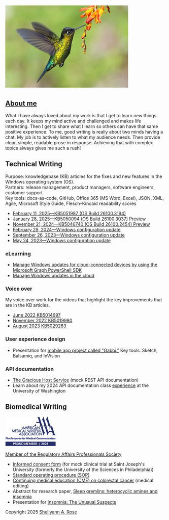 # ![Humming bird](HummingBird.jpg)

## [About me](https://www.linkedin.com/in/shellyann-rose-235624/)

What I have always loved about my work is that I get to learn new things each day. It keeps my mind active and challenged and makes life interesting. Then I get to share what I learn so others can have that same positive experience. To me, good writing is really about two minds having a chat. My job is to actively listen to what my audience needs. Then provide clear, simple, readable prose in response. Achieving that with complex topics always gives me such a rush!

## Technical Writing

Purpose: knowledgebase (KB) articles for the fixes and new features in the Windows operating system (OS).<br/>
Partners: release management, product managers, software engineers, customer support <br/>
Key tools: docs-as-code, GitHub, Office 365 (MS Word, Excel), JSON, XML, Agile, Microsoft Style Guide, Flesch–Kincaid readability scores<br/>

* [February 11, 2025—KB5051987 (OS Build 26100.3194)](https://support.microsoft.com/en-us/topic/february-11-2025-kb5051987-os-build-26100-3194-63fb007d-3f52-4b47-85ea-28414a24be2d)
* [January 28, 2025—KB5050094 (OS Build 26100.3037) Preview](https://support.microsoft.com/en-us/topic/january-28-2025-kb5050094-os-build-26100-3037-preview-78fda0ea-79e9-468d-8a77-de7914ca1aef)
* [November 21, 2024—KB5046740 (OS Build 26100.2454) Preview](https://support.microsoft.com/en-us/topic/november-21-2024-kb5046740-os-build-26100-2454-preview-2040f716-b719-482a-8aff-f7f02c79b147)
* [February 29, 2024—Windows configuration update](https://support.microsoft.com/en-us/topic/february-29-2024-windows-configuration-update-aa44c0db-02a3-4161-bf06-e3c03a5f162e)
* [September 26, 2023—Windows configuration update](https://support.microsoft.com/en-us/topic/september-26-2023-windows-configuration-update-542780c2-594c-46cb-979d-11116fe164ba)
* [May 24, 2023—Windows configuration update](https://support.microsoft.com/en-us/topic/may-24-2023-windows-configuration-update-cae8524a-4b62-4d38-bb67-f070bd282fff)

### eLearning

* [Manage Windows updates for cloud-connected devices by using the Microsoft Graph PowerShell SDK](https://learn.microsoft.com/training/modules/manage-windows-updates-cloud-devices/)
* [Manage Windows updates in the cloud](https://learn.microsoft.com/training/modules/m365-windows-manage-cloud-device-updates/)

### Voice over

My voice over work for the videos that highlight the key improvements that are in the KB articles.

* [June 2022 KB5014697](https://support.microsoft.com/en-us/topic/june-14-2022-kb5014697-os-build-22000-739-cd3aaa0b-a8da-44a0-a778-dfb6f1d9ea11)
* [November 2022 KB5019980](https://youtu.be/srJjdxw6Gi0?si=sNkWjCuW8eck7JED)
* [August 2023 KB5029263](https://youtu.be/GJ6PhQzqNjM?si=7WDQb2LWk2JX833s)

### User experience design

* Presentation for [mobile app project called "Gabbi."](SRose_MobileAppProject_StayConnected.pdf) Key tools: Sketch, Balsamiq, and InVision

### API documentation

* [The Gracious Host Service](https://shellyannrose.github.io/warm-welcome-home-swap-hosting/) (mock REST API documentation)
* Learn about my 2024 API documentation class [experience](UWAPIjourney.md) at the University of Washington

## Biomedical Writing

![Member of the American Medical Writers Assocation](proudmember2024_AMWA.jpg)

[Member of the Regulatory Affairs Professionals Society](https://www.raps.org/)

* [Informed consent form](SRoseInformedConsentMedWritingSample.pdf) (for mock clinical trial at Saint Joseph's University (formerly the University of the Sciences in Philadelphia))
* [Standard operating procedure (SOP)](SRose_SOP_Sample.pdf)
* [Continuing medical education (CME) on colorectal cancer](SRose_CRC_LearningModule1.pdf) (medical editing)
* Abstract for research paper, [Sleep gremlins: heterocyclic amines and insomnia](HCA_researchpaper_abstract.pdf)
* Presentation for [Insomnia: The Unusual Suspects](BW890_SRose_Insomnia-1.pdf)

Copyright 2025 [Shellyann A. Rose](https://www.linkedin.com/in/shellyann-rose-235624/)
